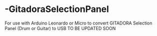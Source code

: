 # -GitadoraSelectionPanel
For use with Arduino Leonardo or Micro to convert GITADORA Selection Panel (Drum or Guitar) to USB
TO BE UPDATED SOON
